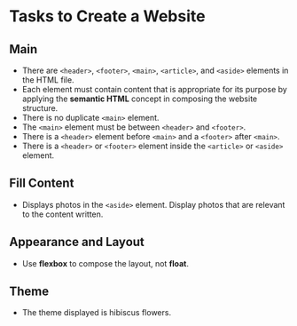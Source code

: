 # Tasks to Create a Website

## Main

- There are `<header>`, `<footer>`, `<main>`, `<article>`, and `<aside>` elements in the HTML file.
- Each element must contain content that is appropriate for its purpose by applying the **semantic HTML** concept in composing the website structure.
- There is no duplicate `<main>` element.
- The `<main>` element must be between `<header>` and `<footer>`.
- There is a `<header>` element before `<main>` and a `<footer>` after `<main>`.
- There is a `<header>` or `<footer>` element inside the `<article>` or `<aside>` element.

## Fill Content

- Displays photos in the `<aside>` element. Display photos that are relevant to the content written.

## Appearance and Layout

- Use **flexbox** to compose the layout, not **float**.

## Theme

- The theme displayed is hibiscus flowers.


